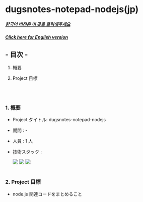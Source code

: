 # dugsnotes-notepad-nodejs(jp)

##### [한국어 버전은 이 곳을 클릭해주세요](README.md)

##### [Click here for English version](README_EN.md)

## - 目次 -

1. 概要
2. Project 目標

   </br>
   </br>

### 1. 概要

- Project タイトル: dugsnotes-notepad-nodejs
- 期間 : -
- 人員 : 1 人
- 技術スタック : </br>

  <img src="https://img.shields.io/badge/node.js-339933?style=for-the-badge&logo=node.js&logoColor=white">
  <img src="https://img.shields.io/badge/express-000000?style=for-the-badge&logo=express&logoColor=white">
  <img src="https://img.shields.io/badge/Javascript-F7DF1E?style=for-the-badge&logo=Javascript&logoColor=white">
  </br>
  </br>

### 2. Project 目標

- node.js 関連コードをまとめること
  </br>
  </br>
